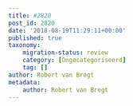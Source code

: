 ```yaml
---
title: #2820
post_id: 2820
date: '2018-08-19T11:29:11+00:00'
published: true
taxonomy:
    migration-status: review
    category: [Ongecategoriseerd]
    tag: []
author: Robert van Bregt
metadata:
    author: Robert van Bregt
---
```

